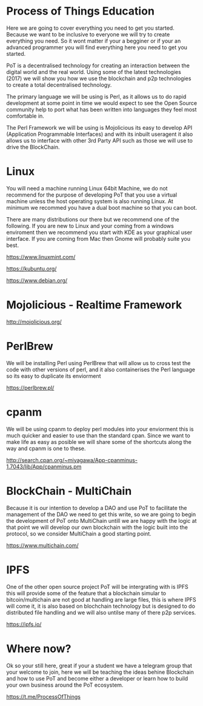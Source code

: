 # Process of Things Education
Here we are going to cover everything you need to get you started.  Because we want to be inclusive to everyone we will try to create everything you need.  So it wont matter if your a begginer or if your an advanced programmer you will find everything here you need to get you started.

PoT is a decentralised technology for creating an interaction between the digital world and the real world.  Using some of the latest technologies (2017) we will show you how we use the blockchain and p2p technologies to create a total decentralised technology.

The primary language we will be using is Perl, as it allows us to do rapid development at some point in time we would expect to see the Open Source community help to port what has been written into languages they feel most comfortable in.

The Perl Framework we will be using is Mojolicious its easy to develop API (Application Programmable Interfaces) and with its inbuilt useragent it also allows us to interface with other 3rd Party API such as those we will use to drive the BlockChain.

# Linux

You will need a machine running Linux 64bit Machine, we do not recommend for the purpose of developing PoT that you use a virtual machine unless the host operating system is also running Linux.  At minimum we recommed you have a dual boot machine so that you can boot.

There are many distributions our there but we recommend one of the following.  If you are new to Linux and your coming from a windows enviroment then we recommend you start with KDE as your graphical user interface.  If you are coming from Mac then Gnome will probably suite you best.

https://www.linuxmint.com/

https://kubuntu.org/

https://www.debian.org/


# Mojolicious - Realtime Framework

http://mojolicious.org/


# PerlBrew

We will be installing Perl using PerlBrew that will allow us to cross test the code with other versions of perl, and it also containerises the Perl language so its easy to duplicate its enviorment

https://perlbrew.pl/


# cpanm

We will be using cpanm to deploy perl modules into your enviorment this is much quicker and easier to use than the standard cpan.  Since we want to make life as easy as posible we will share some of the shortcuts along the way and cpanm is one to these.

http://search.cpan.org/~miyagawa/App-cpanminus-1.7043/lib/App/cpanminus.pm


# BlockChain - MultiChain

Because it is our intention to develop a DAO and use PoT to facilitate the management of the DAO we need to get this write, so we are going to begin the development of PoT onto MultiChain untill we are happy with the logic at that point we will develop our own blockchain with the logic built into the protocol, so we consider MultiChain a good starting point.

https://www.multichain.com/

# IPFS

One of the other open source project PoT will be intergrating with is IPFS this will provide some of the feature that a blockchain simular to bitcoin/multichain are not good at handling are large files, this is where IPFS will come it, it is also based on blochchain technology but is designed to do distributed file handling and we will also untilse many of there p2p services.

https://ipfs.io/


# Where now?

Ok so your still here, great if your a student we have a telegram group that your welcome to join, here we will be teaching the ideas behine Blockchain and how to use PoT and become either a developer or learn how to build your own business around the PoT ecosystem.

https://t.me/ProcessOfThings
 
 

